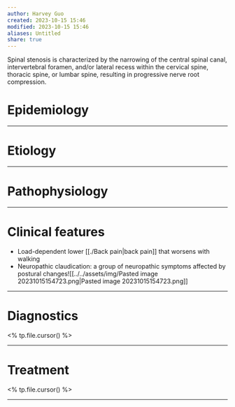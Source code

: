 ```yaml
---
author: Harvey Guo
created: 2023-10-15 15:46
modified: 2023-10-15 15:46
aliases: Untitled
share: true
---
```

Spinal stenosis is characterized by the narrowing of the central spinal canal, intervertebral foramen, and/or lateral recess within the cervical spine, thoracic spine, or lumbar spine, resulting in progressive nerve root compression.
# Epidemiology


---
# Etiology


---
# Pathophysiology


---
# Clinical features
- Load-dependent lower [[./Back pain|back pain]] that worsens with walking 
- Neuropathic claudication: a group of neuropathic symptoms affected by postural changes![[../../assets/img/Pasted image 20231015154723.png|Pasted image 20231015154723.png]]

---
# Diagnostics
<% tp.file.cursor() %>

---
# Treatment
<% tp.file.cursor() %>

---
